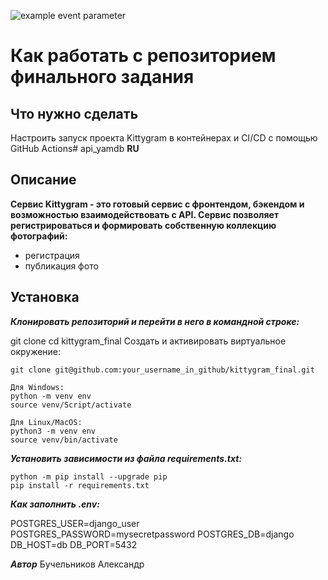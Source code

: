 ![example event parameter](https://github.com/avanslov/kittygram_final/actions/workflows/main.yml/badge.svg?event=push)
#  Как работать с репозиторием финального задания

## Что нужно сделать

Настроить запуск проекта Kittygram в контейнерах и CI/CD с помощью GitHub Actions# api_yamdb
**RU**
## Описание
**Сервис Kittygram - это готовый сервис с фронтендом, бэкендом и возможностью взаимодействовать с API. Сервис позволяет регистрироваться и формировать собственную коллекцию фотографий:**
* регистрация
* публикация фото

## Установка

***Клонировать репозиторий и перейти в него в командной строке:***

git clone 
cd kittygram_final
Cоздать и активировать виртуальное окружение:
```
git clone git@github.com:your_username_in_github/kittygram_final.git

Для Windows:
python -m venv env
source venv/Script/activate

Для Linux/MacOS:
python3 -m venv env
source venv/bin/activate
```
***Установить зависимости из файла requirements.txt:***

```
python -m pip install --upgrade pip
pip install -r requirements.txt
```

***Как заполнить .env:***

POSTGRES_USER=django_user
POSTGRES_PASSWORD=mysecretpassword
POSTGRES_DB=django
DB_HOST=db
DB_PORT=5432

***Автор***
Бучельников Александр
